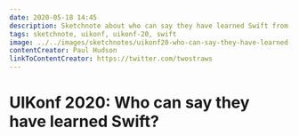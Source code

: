 ```yaml
---
date: 2020-05-18 14:45
description: Sketchnote about who can say they have learned Swift from UIKonf 2020 (online conference)
tags: sketchnote, uikonf, uikonf-20, swift
image: ../../images/sketchnotes/uikonf20-who-can-say-they-have-learned-swift-small.jpg
contentCreator: Paul Hudson
linkToContentCreator: https://twitter.com/twostraws
---
```


# UIKonf 2020: Who can say they have learned Swift?
